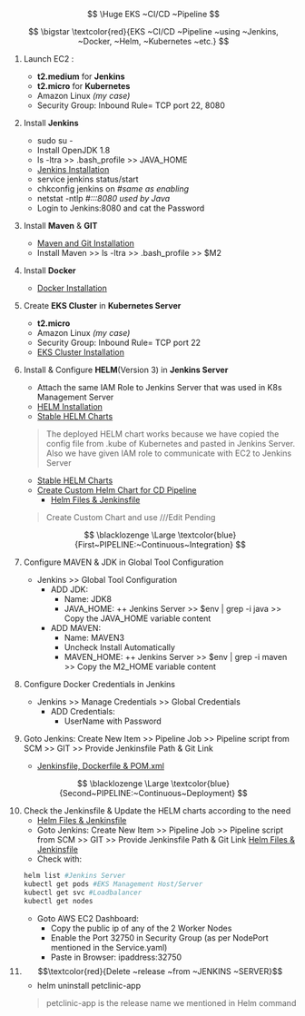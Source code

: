 
$$
\Huge EKS ~CI/CD ~Pipeline
$$

$$
\bigstar \textcolor{red}{EKS ~CI/CD ~Pipeline ~using ~Jenkins, ~Docker, ~Helm, ~Kubernetes ~etc.}
$$

1. Launch EC2 :
	* **t2.medium** for **Jenkins**
	* **t2.micro** for **Kubernetes**
	* Amazon Linux *(my case)*
	* Security Group: Inbound Rule= TCP port 22, 8080
2. Install **Jenkins**
	* sudo su -
	* Install OpenJDK 1.8
	* ls -ltra >> .bash_profile >> JAVA_HOME
	* [Jenkins Installation](https://github.com/devops-parth/EKS/blob/master/1_Jenkins_Installation.MD)
	* service jenkins status/start
	* chkconfig jenkins on *#same as enabling*
	* netstat -ntlp *#:::8080 used by Java*
	* Login to Jenkins:8080 and cat the Password
3. Install **Maven** & **GIT**
	*  [Maven and Git Installation](https://github.com/devops-parth/EKS/blob/master/2_Maven_Git.MD)
	* Install Maven >> ls -ltra >> .bash_profile >> $M2
4. Install **Docker**
	* [Docker Installation](https://github.com/devops-parth/EKS/blob/master/3_Docker.MD)
5. Create **EKS Cluster** in  **Kubernetes Server**
	* **t2.micro**
	* Amazon Linux *(my case)*
	* Security Group: Inbound Rule= TCP port 22
	* [EKS Cluster Installation](https://github.com/devops-parth/EKS/blob/master/4_EKS_SetupAWS.MD)
6. Install & Configure **HELM**(Version 3) in **Jenkins Server**
	* Attach the same IAM Role to Jenkins Server that was used in K8s Management Server
	* [HELM Installation](https://github.com/devops-parth/EKS/blob/master/5_Jenkins_HELM.MD)
	* [Stable HELM Charts](https://github.com/devops-parth/EKS/blob/master/6_HELM_Commands.MD)
	> The deployed HELM chart works because we have copied the config file from .kube of Kubernetes and pasted in Jenkins Server. Also we have given IAM role to communicate with EC2 to Jenkins Server
	* [Stable HELM Charts](https://github.com/devops-parth/EKS/blob/master/6_HELM_Commands.MD)
	* [Create Custom Helm Chart for CD Pipeline](https://github.com/devops-parth/EKS/blob/master/7_HELM_CustomChart.MD)
		* [Helm Files & Jenkinsfile](https://github.com/devops-parth/EKS/tree/master/8_HelmFiles_Jenkinsfile)
	> Create Custom Chart and use ///Edit Pending
	
	$$
	\blacklozenge
	\Large \textcolor{blue}{First~PIPELINE:~Continuous~Integration}
	$$
7. Configure MAVEN & JDK in Global Tool Configuration
	* Jenkins >> Global Tool Configuration
		* ADD JDK:
			* Name: JDK8
			* JAVA_HOME: 
					++ Jenkins Server >> $env | grep -i java >> Copy the JAVA_HOME variable content
		*  ADD MAVEN: 
			* Name: MAVEN3
			* Uncheck Install Automatically 
			* MAVEN_HOME:
				++ Jenkins Server >> $env | grep -i maven >> Copy the M2_HOME variable content
8. Configure Docker Credentials in Jenkins
	* Jenkins >> Manage Credentials >> Global Credentials
		* ADD Credentials:
			* UserName with Password

 9. Goto Jenkins: Create New Item >> Pipeline Job >> Pipeline script from SCM >> GIT >> Provide Jenkinsfile Path & Git Link
	 *  [Jenkinsfile, Dockerfile & POM.xml](https://github.com/devops-parth/EKS/tree/master/9_Jenkins%26Maven)

$$
	\blacklozenge
	\Large \textcolor{blue}{Second~PIPELINE:~Continuous~Deployment}
	$$

10. Check the Jenkinsfile & Update the HELM charts according to the need
	* [Helm Files & Jenkinsfile](https://github.com/devops-parth/EKS/tree/master/8_HelmFiles_Jenkinsfile)
	* Goto Jenkins: Create New Item >> Pipeline Job >> Pipeline script from SCM >> GIT >> Provide Jenkinsfile Path & Git Link [Helm Files & Jenkinsfile](https://github.com/devops-parth/EKS/tree/master/8_HelmFiles_Jenkinsfile)
     * Check with:
     ```sh
     helm list #Jenkins Server 
     kubectl get pods #EKS Management Host/Server
     kubectl get svc #Loadbalancer
     kubectl get nodes
     ```
     * Goto AWS EC2 Dashboard:
	     * Copy the public ip of any of the 2 Worker Nodes
	     * Enable the Port 32750 in Security Group (as per NodePort mentioned in the Service.yaml)
	     * Paste in Browser: ipaddress:32750
11. $$\textcolor{red}{Delete ~release ~from ~JENKINS ~SERVER}$$
	* helm uninstall petclinic-app
	>petclinic-app is the release name we mentioned in Helm command
